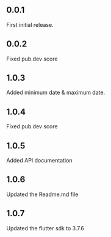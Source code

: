 ## 0.0.1

First initial release.

## 0.0.2

Fixed pub.dev score

## 1.0.3

Added minimum date & maximum date.

## 1.0.4

Fixed pub.dev score

## 1.0.5

Added API documentation

## 1.0.6

Updated the Readme.md file

## 1.0.7

Updated the flutter sdk to 3.7.6
